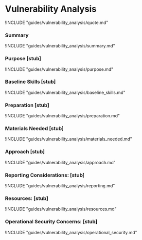 # Vulnerability Analysis

!INCLUDE "guides/vulnerability_analysis/quote.md"

### Summary

!INCLUDE "guides/vulnerability_analysis/summary.md"

### Purpose [stub]

!INCLUDE "guides/vulnerability_analysis/purpose.md"

### Baseline Skills [stub]

!INCLUDE "guides/vulnerability_analysis/baseline_skills.md"

### Preparation [stub]

!INCLUDE "guides/vulnerability_analysis/preparation.md"

### Materials Needed [stub]

!INCLUDE "guides/vulnerability_analysis/materials_needed.md"

### Approach [stub]

!INCLUDE "guides/vulnerability_analysis/approach.md"

### Reporting Considerations: [stub]

!INCLUDE "guides/vulnerability_analysis/reporting.md"

### Resources: [stub]

!INCLUDE "guides/vulnerability_analysis/resources.md"

### Operational Security Concerns: [stub]

!INCLUDE "guides/vulnerability_analysis/operational_security.md"

